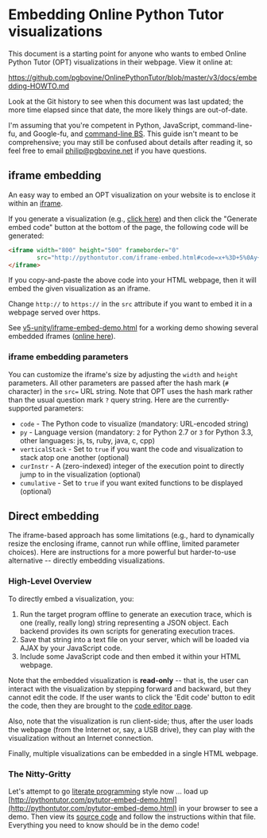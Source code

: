# Embedding Online Python Tutor visualizations

This document is a starting point for anyone who wants to embed
Online Python Tutor (OPT) visualizations in their webpage. View it online at:

https://github.com/pgbovine/OnlinePythonTutor/blob/master/v3/docs/embedding-HOWTO.md

Look at the Git history to see when this document was last updated; the more time
elapsed since that date, the more likely things are out-of-date.

I'm assuming that you're competent in Python, JavaScript, command-line-fu, and Google-fu,
and [command-line BS](http://www.pgbovine.net/command-line-bullshittery.htm). This guide isn't meant to be comprehensive; you may still
be confused about details after reading it, so feel free to email
philip@pgbovine.net if you have questions.


## iframe embedding

An easy way to embed an OPT visualization on your website is to enclose it within an [iframe](http://www.w3schools.com/tags/tag_iframe.asp).

If you generate a visualization (e.g., <a href="http://pythontutor.com/visualize.html#code=x+%3D+5%0Ay+%3D+10%0Az+%3D+x+%2B+y&mode=display&cumulative=false&py=2&curInstr=3">click here</a>)
and then click the "Generate embed code" button at the bottom of the page, the following code will be generated:

```html
<iframe width="800" height="500" frameborder="0"
        src="http://pythontutor.com/iframe-embed.html#code=x+%3D+5%0Ay+%3D+10%0Az+%3D+x+%2B+y&cumulative=false&py=2&curInstr=3">
</iframe>
```

If you copy-and-paste the above code into your HTML webpage, then it will embed the given visualization as an iframe.

Change `http://` to `https://` in the `src` attribute if you want to embed it in a webpage served over https.

See [v5-unity/iframe-embed-demo.html](../../v5-unity/iframe-embed-demo.html) for a working demo showing several embedded iframes ([online here](http://pythontutor.com/iframe-embed-demo.html)).


### iframe embedding parameters

You can customize the iframe's size by adjusting the `width` and `height` parameters. All other parameters are passed
after the hash mark (`#` character) in the `src=` URL string. Note that OPT uses the hash mark rather than the usual
question mark `?` query string. Here are the currently-supported parameters:

- `code` - The Python code to visualize (mandatory: URL-encoded string)
- `py` - Language version (mandatory: `2` for Python 2.7 or `3` for Python 3.3, other languages: js, ts, ruby, java, c, cpp)
- `verticalStack` - Set to `true` if you want the code and visualization to stack atop one another (optional)
- `curInstr` - A (zero-indexed) integer of the execution point to directly jump to in the visualization (optional)
- `cumulative` - Set to `true` if you want exited functions to be displayed (optional)


## Direct embedding

The iframe-based approach has some limitations (e.g., hard to dynamically resize the enclosing iframe,
cannot run while offline, limited parameter choices).
Here are instructions for a more powerful but harder-to-use alternative -- directly embedding visualizations.


### High-Level Overview

To directly embed a visualization, you:

1. Run the target program offline to generate an execution trace, which is one (really, really long) string representing a JSON object. Each backend provides its own scripts for generating execution traces.
2. Save that string into a text file on your server, which will be loaded via AJAX by your JavaScript code.
3. Include some JavaScript code and then embed it within your HTML webpage.

Note that the embedded visualization is **read-only** -- that is, the user can interact with the visualization
by stepping forward and backward, but they cannot edit the code.
If the user wants to click the 'Edit code' button to edit the code, then they are
brought to the [code editor page](http://pythontutor.com/visualize.html).

Also, note that the visualization is run client-side; thus, after the user loads the webpage (from the Internet
or, say, a USB drive), they can play with the visualization without an Internet connection.

Finally, multiple visualizations can be embedded in a single HTML webpage.


### The Nitty-Gritty

Let's attempt to go [literate programming](http://en.wikipedia.org/wiki/Literate_programming) style now ... load up
[http://pythontutor.com/pytutor-embed-demo.html](http://pythontutor.com/pytutor-embed-demo.html) in
your browser to see a demo. Then view its [source code](https://github.com/pgbovine/OnlinePythonTutor/blob/master/v5-unity/pytutor-embed-demo.html) and follow the instructions within that file. Everything you need to know should be in the demo code!
